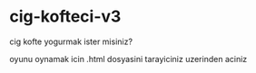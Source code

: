 # cig-kofteci-v3
cig kofte yogurmak ister misiniz?

oyunu oynamak icin .html dosyasini tarayiciniz uzerinden aciniz

